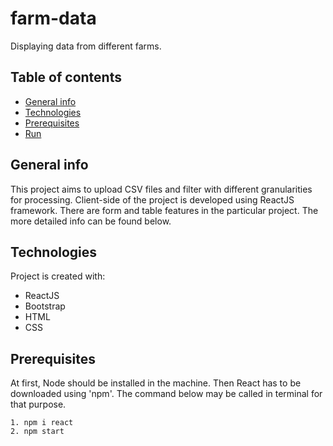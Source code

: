 # farm-data
Displaying data from different farms.

## Table of contents
* [General info](#general-info)
* [Technologies](#technologies)
* [Prerequisites](#prerequisites)
* [Run](#run)

## General info
This project aims to upload CSV files and filter with different granularities for processing. Client-side of the project is developed using ReactJS framework. There are form and table features in the particular project. The more detailed info can be found below.

## Technologies
Project is created with:
* ReactJS
* Bootstrap
* HTML
* CSS

## Prerequisites
At first, Node should be installed in the machine. Then React has to be downloaded using 'npm'. The command below may be called in terminal for that purpose. 
```
1. npm i react
2. npm start


